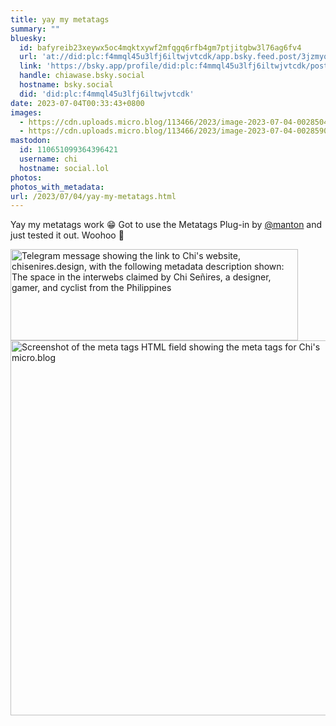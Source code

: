 ```yaml
---
title: yay my metatags
summary: ""
bluesky:
  id: bafyreib23xeywx5oc4mqktxywf2mfqgq6rfb4gm7ptjitgbw3l76ag6fv4
  url: 'at://did:plc:f4mmql45u3lfj6iltwjvtcdk/app.bsky.feed.post/3jzmyqf2iur2f'
  link: 'https://bsky.app/profile/did:plc:f4mmql45u3lfj6iltwjvtcdk/post/3jzmyqf2iur2f'
  handle: chiawase.bsky.social
  hostname: bsky.social
  did: 'did:plc:f4mmql45u3lfj6iltwjvtcdk'
date: 2023-07-04T00:33:43+0800
images:
  - https://cdn.uploads.micro.blog/113466/2023/image-2023-07-04-002850438.png
  - https://cdn.uploads.micro.blog/113466/2023/image-2023-07-04-002859016.png
mastodon:
  id: 110651099364396421
  username: chi
  hostname: social.lol
photos: 
photos_with_metadata: 
url: /2023/07/04/yay-my-metatags.html
---
```


Yay my metatags work 😁 Got to use the Metatags Plug-in by [@manton](https://micro.blog/manton) and just tested it out. Woohoo 🥳

<img src="/img/uploads/2023/image-2023-07-04-002850438.png" width="460" height="146" alt="Telegram message showing the link to Chi's website, chisenires.design, with the following metadata description shown: The space in the interwebs claimed by Chi Señires, a designer, gamer, and cyclist from the Philippines"><img src="/img/uploads/2023/image-2023-07-04-002859016.png" width="571" height="600" alt="Screenshot of the meta tags HTML field showing the meta tags for Chi's micro.blog">
